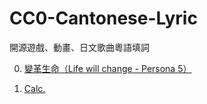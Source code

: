 # CC0-Cantonese-Lyric
開源遊戲、動畫、日文歌曲粵語填詞

00. [變革生命（Life will change - Persona 5）](./00.變革生命（Life%20will%20change%20-%20Persona%205）)

01. [Calc.](./01.Calc)